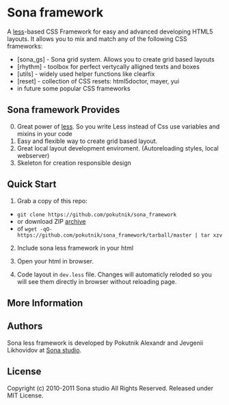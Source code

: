 # Sona framework 

A [less][less]-based CSS Framework for easy and advanced developing HTML5 layouts. It allows you to mix and match any of the following CSS frameworks:

 * [sona_gs] - Sona grid system. Allows you to create grid based layouts 
 * [rhythm] - toolbox for perfect vertycally alligned texts and boxes
 * [utils] - widely used helper functions like clearfix
 * [reset] - collection of CSS resets: html5doctor, mayer, yui
 * in future some popular CSS frameworks
 


## Sona framework Provides

0. Great power of [less][less]. So you write Less instead of Css use variables and mixins in your code 
1. Easy and flexible way to create grid based layout.
2. Great local layout development enviroment. (Autoreloading styles, local webserver)
3. Skeleton for creation responsible design


## Quick Start

1. Grab a copy of this repo:
 * `git clone https://github.com/pokutnik/sona_framework`
 * or download ZIP [archive][zip]
 * of `wget -qO- https://github.com/pokutnik/sona_framework/tarball/master | tar xzv`
2. Include sona less framework in your html

    <!-- link jQuery -->
    <script src="js/libs/jquery-1.5.2.js"></script>
    <!-- link sona framework's js files -->
    <script src="js/sona/css.js"></script>
    <script src="js/libs/less-1.1.3.js"></script>
    <!-- enable auto styles refresh -->
    <script src="js/sona/less-watch.js"></script>
    <!-- include main dev.less file -->
    <script>
        css.load('dev.less', 'stylesheet/less', 'dev_css');
    </script>

3. Open your html in browser. 
4. Code layout in `dev.less` file. Changes will automaticly reloded so you will see them directly in browser without reloading page.



## More Information

## Authors 
Sona less framework is developed by Pokutnik Alexandr and Jevgenii Likhovidov at [Sona studio][sona]. 

## License
Copyright (c) 2010-2011 Sona studio
All Rights Reserved.
Released under MIT License.


[repo]: https://github.com/pokutnik/sona_framework "Sona framework source repo"
[sona]: http://sona-studio.com/ "Sona studio"
[less]: http://lesscss.org/ "Less CSS"
[zip]: http://github.com/pokutnik/sona_framework/zipball/master "Sona framework ZIP
archive"
